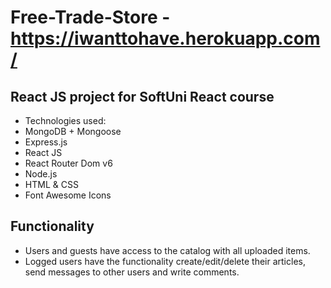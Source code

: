 # Free-Trade-Store - https://iwanttohave.herokuapp.com/

## React JS project for SoftUni React course

- Technologies used:
- MongoDB + Mongoose
- Express.js
- React JS
- React Router Dom v6
- Node.js
- HTML & CSS
- Font Awesome Icons

## Functionality
- Users and guests have access to the catalog with all uploaded items.
- Logged users have the functionality create/edit/delete their articles, send messages to other users and write comments.